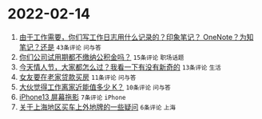# 2022-02-14

1. [由于工作需要，你们写工作日志用什么记录的？印象笔记？ OneNote？为知笔记？还是](https://www.v2ex.com/t/833644) `43条评论` `问与答`
1. [你们公司试用期都不缴纳公积金吗？](https://www.v2ex.com/t/833655) `15条评论` `职场话题`
1. [今天情人节，大家都怎么过？我看一下有没有新奇的](https://www.v2ex.com/t/833648) `13条评论` `生活`
1. [女友要在老家贷款买房](https://www.v2ex.com/t/833660) `11条评论` `问与答`
1. [大伙觉得工作离家近能值多少 K？](https://www.v2ex.com/t/833658) `10条评论` `问与答`
1. [iPhone13 屏幕拖影](https://www.v2ex.com/t/833642) `7条评论` `iPhone`
1. [关于上海地区买车上外地牌的一些疑问](https://www.v2ex.com/t/833663) `6条评论` `上海`
